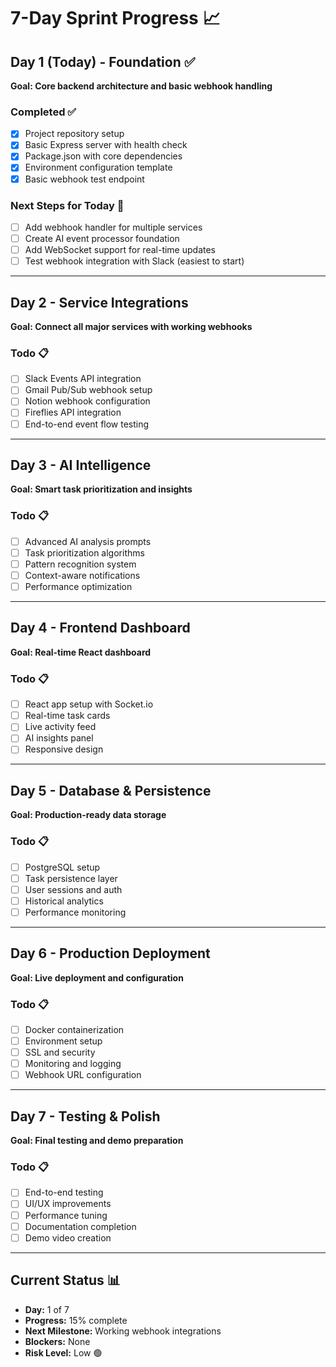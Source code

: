 # 7-Day Sprint Progress 📈

## Day 1 (Today) - Foundation ✅
**Goal: Core backend architecture and basic webhook handling**

### Completed ✅
- [x] Project repository setup
- [x] Basic Express server with health check
- [x] Package.json with core dependencies
- [x] Environment configuration template
- [x] Basic webhook test endpoint

### Next Steps for Today 🎯
- [ ] Add webhook handler for multiple services
- [ ] Create AI event processor foundation
- [ ] Add WebSocket support for real-time updates
- [ ] Test webhook integration with Slack (easiest to start)

---

## Day 2 - Service Integrations
**Goal: Connect all major services with working webhooks**

### Todo 📋
- [ ] Slack Events API integration
- [ ] Gmail Pub/Sub webhook setup
- [ ] Notion webhook configuration  
- [ ] Fireflies API integration
- [ ] End-to-end event flow testing

---

## Day 3 - AI Intelligence
**Goal: Smart task prioritization and insights**

### Todo 📋
- [ ] Advanced AI analysis prompts
- [ ] Task prioritization algorithms
- [ ] Pattern recognition system
- [ ] Context-aware notifications
- [ ] Performance optimization

---

## Day 4 - Frontend Dashboard
**Goal: Real-time React dashboard**

### Todo 📋
- [ ] React app setup with Socket.io
- [ ] Real-time task cards
- [ ] Live activity feed
- [ ] AI insights panel
- [ ] Responsive design

---

## Day 5 - Database & Persistence
**Goal: Production-ready data storage**

### Todo 📋
- [ ] PostgreSQL setup
- [ ] Task persistence layer
- [ ] User sessions and auth
- [ ] Historical analytics
- [ ] Performance monitoring

---

## Day 6 - Production Deployment
**Goal: Live deployment and configuration**

### Todo 📋
- [ ] Docker containerization
- [ ] Environment setup
- [ ] SSL and security
- [ ] Monitoring and logging
- [ ] Webhook URL configuration

---

## Day 7 - Testing & Polish
**Goal: Final testing and demo preparation**

### Todo 📋
- [ ] End-to-end testing
- [ ] UI/UX improvements
- [ ] Performance tuning
- [ ] Documentation completion
- [ ] Demo video creation

---

## Current Status 📊
- **Day:** 1 of 7
- **Progress:** 15% complete
- **Next Milestone:** Working webhook integrations
- **Blockers:** None
- **Risk Level:** Low 🟢